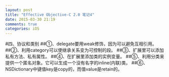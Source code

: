 ```yaml
---
layout: post
title: "Effective Objective-C 2.0 笔记4"
date: 2015-03-30 21:19
comments: true
categories: iOS
---
```

#四、协议和类别
##①、delegate要用weak修饰，因为可以避免互相引用。
##②、利用category可以使继承关系变为可控制的段。
##③、扩展里可以添加私有方法、私有属性。
##④、在扩展里添加类的实例变量。
##⑤、利用分类来提供一个匿名对象。它可以生成一个没有名字的inline(内联)类。
##⑥、NSDictionary中键值key是copy的，而值value是retain的。
